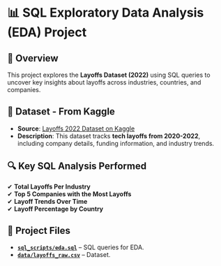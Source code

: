 # 📊 SQL Exploratory Data Analysis (EDA) Project

## 📌 Overview
This project explores the **Layoffs Dataset (2022)** using SQL queries to uncover key insights about layoffs across industries, countries, and companies.

## 📂 Dataset - From Kaggle
- **Source**: [Layoffs 2022 Dataset on Kaggle](https://www.kaggle.com/datasets/swaptr/layoffs-2022)
- **Description**: This dataset tracks **tech layoffs from 2020-2022**, including company details, funding information, and industry trends.

## 🔍 Key SQL Analysis Performed
✔ **Total Layoffs Per Industry**  
✔ **Top 5 Companies with the Most Layoffs**  
✔ **Layoff Trends Over Time**  
✔ **Layoff Percentage by Country**  

## 📂 Project Files
- **[`sql_scripts/eda.sql`](./sql_scripts/eda.sql)** – SQL queries for EDA.
- **[`data/layoffs_raw.csv`](./data/layoffs_raw.csv)** – Dataset.

